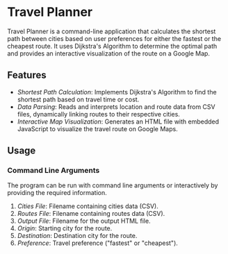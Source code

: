 # Travel Planner

Travel Planner is a command-line application that calculates the shortest path between cities based on user preferences for either the fastest or the cheapest route. It uses Dijkstra's Algorithm to determine the optimal path and provides an interactive visualization of the route on a Google Map.

## Features

- *Shortest Path Calculation*: Implements Dijkstra's Algorithm to find the shortest path based on travel time or cost.
- *Data Parsing*: Reads and interprets location and route data from CSV files, dynamically linking routes to their respective cities.
- *Interactive Map Visualization*: Generates an HTML file with embedded JavaScript to visualize the travel route on Google Maps.

## Usage

### Command Line Arguments

The program can be run with command line arguments or interactively by providing the required information.

1. *Cities File*: Filename containing cities data (CSV).
2. *Routes File*: Filename containing routes data (CSV).
3. *Output File*: Filename for the output HTML file.
4. *Origin*: Starting city for the route.
5. *Destination*: Destination city for the route.
6. *Preference*: Travel preference ("fastest" or "cheapest").
